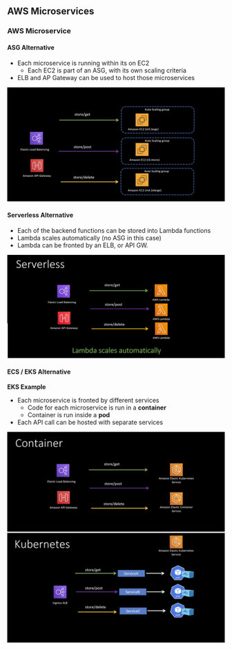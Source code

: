 ## AWS Microservices

### AWS Microservice

#### ASG Alternative
* Each microservice is running within its on EC2
  * Each EC2 is part of an ASG, with its own scaling criteria
* ELB and AP Gateway can be used to host those microservices

<img src="./system-design-images/ASG.jpg"/>

#### Serverless Alternative
* Each of the backend functions can be stored into Lambda functions 
* Lambda scales automatically (no ASG in this case)
* Lambda can be fronted by an ELB, or API GW.

<img src="./system-design-images/serverless.jpg"/>

#### ECS / EKS Alternative
**EKS Example** 
* Each microservice is fronted by different services
  * Code for each microservice is run in a **container**
  * Container is run inside a **pod**
* Each API call can be hosted with separate services

<img src="./system-design-images/container.jpg"/>
<img src="./system-design-images/kubernetes.jpg"/>